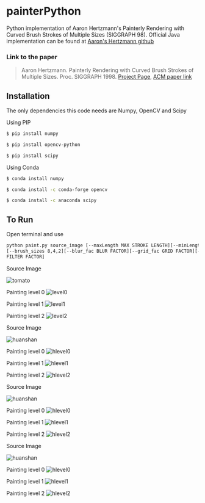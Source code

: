 # painterPython
Python implementation of Aaron Hertzmann's Painterly Rendering with Curved Brush Strokes of Multiple Sizes (SIGGRAPH 
98). Official Java implementation can be found at [Aaron's Hertzmann github](https://github.com/hertzmann/painterJava)

### Link to the paper 
> Aaron Hertzmann. Painterly Rendering with Curved Brush Strokes of Multiple Sizes. Proc. SIGGRAPH 1998. [Project Page](https://mrl.cs.nyu.edu/publications/painterly98/), [ACM paper link](https://dl.acm.org/doi/10.1145/280814.280951)

## Installation 
The only dependencies this code needs are Numpy, OpenCV and Scipy

Using PIP 
```bash
$ pip install numpy 
```  
```bash
$ pip install opencv-python 
``` 
```bash
$ pip install scipy
``` 
Using Conda 
```bash
$ conda install numpy 
```
```bash
$ conda install -c conda-forge opencv
```
```bash
$ conda install -c anaconda scipy
```

## To Run 

Open terminal and use 

```bash
python paint.py source_image [--maxLength MAX STROKE LENGTH][--minLength MIN STROKE LENGTH][--resize][--threshold]
[--brush_sizes 8,4,2][--blur_fac BLUR FACTOR][--grid_fac GRID FACTOR][--length_fac LENGTH FACTOR][--filter_fac 
FILTER FACTOR]
```
Source Image

![tomato](images/tomato83.jpg)

Painting level 0 
![level0](out/tomato83_level_8.jpeg)

Painting level 1 
![level1](out/tomato83_level_4.jpeg)

Painting level 2
![level2](out/tomato83_level_2.jpeg)

Source Image 

![huanshan](images/huanshan.jpg)

Painting level 0 
![hlevel0](out/huanshan_level_8.jpeg)

Painting level 1 
![hlevel1](out/huanshan_level_4.jpeg)

Painting level 2
![hlevel2](out/huanshan_level_2.jpeg)

Source Image 

![huanshan](images/chicago.jpg)

Painting level 0 
![hlevel0](out/chicago_level_8.jpeg)

Painting level 1 
![hlevel1](out/chicago_level_4.jpeg)

Painting level 2
![hlevel2](out/chicago_level_2.jpeg)

Source Image 

![huanshan](images/lizard1.jpg)

Painting level 0 
![hlevel0](out/lizard1_level_8.jpeg)

Painting level 1 
![hlevel1](out/lizard1_level_4.jpeg)

Painting level 2
![hlevel2](out/lizard1_level_2.jpeg)